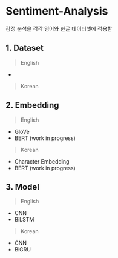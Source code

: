 # Sentiment-Analysis

감정 분석을 각각 영어와 한글 데이터셋에 적용함


## 1. Dataset
> English
* 

> Korean

## 2. Embedding
> English
* GloVe
* BERT (work in progress)

> Korean
* Character Embedding
* BERT (work in progress)

## 3. Model
> English
* CNN
* BiLSTM

> Korean
* CNN
* BiGRU
